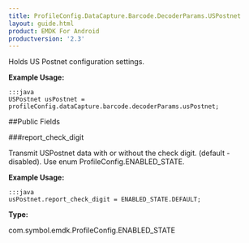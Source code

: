 ```yaml
---
title: ProfileConfig.DataCapture.Barcode.DecoderParams.USPostnet
layout: guide.html
product: EMDK For Android
productversion: '2.3'
---
```


Holds US Postnet configuration settings.

 

**Example Usage:**
	
	:::java	
	USPostnet usPostnet = profileConfig.dataCapture.barcode.decoderParams.usPostnet;


##Public Fields

###report_check_digit

Transmit USPostnet data with or without the check digit. (default - disabled).
 Use enum  ProfileConfig.ENABLED_STATE.

 

**Example Usage:**
	
	:::java	
	usPostnet.report_check_digit = ENABLED_STATE.DEFAULT;


**Type:**

com.symbol.emdk.ProfileConfig.ENABLED_STATE










